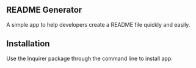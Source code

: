 ## README Generator
A simple app to help developers create a README file quickly and easily. 

## Installation 
Use the Inquirer package through the command line to install app.

